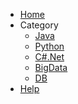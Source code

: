- [Home]()
- Category
  - [Java](java/)
  - [Python](python/)
  - [C#.Net](cSharp/)
  - [BigData](BigData/)
  - [DB](DB/)
- [Help](help/)
